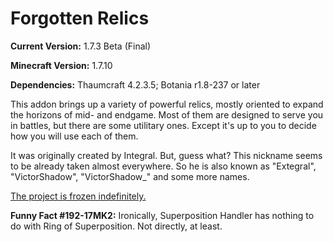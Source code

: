 # Forgotten Relics

**Current Version:** 1.7.3 Beta (Final)

**Minecraft Version:** 1.7.10

**Dependencies:** Thaumcraft 4.2.3.5; Botania r1.8-237 or later

This addon brings up a variety of powerful relics, mostly oriented to expand the horizons of mid- and endgame. Most of them are designed to serve you in battles, but there are some utilitary ones. Except it's up to you to decide how you will use each of them.

It was originally created by Integral. But, guess what? This nickname seems to be already taken almost everywhere. So he is also known as "Extegral", "VictorShadow", "VictorShadow_" and some more names.

<ins>The project is frozen indefinitely.<ins/>

**Funny Fact #192-17MK2:** Ironically, Superposition Handler has nothing to do with Ring of Superposition. Not directly, at least.
